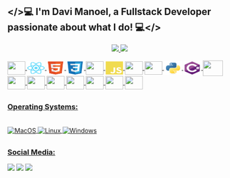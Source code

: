    ## </>💻 I'm Davi Manoel, a Fullstack Developer passionate about what I do! 💻</>
   
<div align="center">
  <a href="https://github.com/Davi-24k">
  <img height="180em" src="https://github-readme-stats.vercel.app/api?username=Davi-24k&show_icons=true&theme=tokyonight&include_all_commits=true&count_private=true"/>
  <img height="180em" src="https://github-readme-stats.vercel.app/api/top-langs/?username=Davi-24k&layout=compact&langs_count=7&theme=tokyonight"/>
</div>
     
<div style="display: inline_block"><br>  
    <img align="center" height="30" width="40" src="https://cdn.jsdelivr.net/gh/devicons/devicon/icons/angularjs/angularjs-original.svg" />
    <img align="center" height="30" width="40" src="https://raw.githubusercontent.com/devicons/devicon/master/icons/react/react-original.svg">
    <img align="center" height="30" width="40" src="https://raw.githubusercontent.com/devicons/devicon/master/icons/html5/html5-original.svg">
    <img align="center" height="30" width="40" src="https://raw.githubusercontent.com/devicons/devicon/master/icons/css3/css3-original.svg">
    <img align="center" height="30" width="40" src="https://cdn.jsdelivr.net/gh/devicons/devicon@latest/icons/sass/sass-original.svg">
    <img align="center" height="30" width="40" src="https://raw.githubusercontent.com/devicons/devicon/master/icons/javascript/javascript-plain.svg">
    <img align="center" height="30" width="40" src="https://cdn.jsdelivr.net/gh/devicons/devicon/icons/typescript/typescript-original.svg"/>
    <img align="center" height="30" width="40" src="https://www.vectorlogo.zone/logos/figma/figma-icon.svg"/>
    <img align="center" height="30" width="40" src="https://raw.githubusercontent.com/devicons/devicon/master/icons/python/python-original.svg">
    <img align="center" height="30" width="40" src="https://raw.githubusercontent.com/devicons/devicon/master/icons/csharp/csharp-original.svg">
    <img align="center" height="35" width="45" src="https://cdn.jsdelivr.net/gh/devicons/devicon@latest/icons/java/java-original-wordmark.svg" />
    <img align="center" height="30" width="40" src="https://cdn.jsdelivr.net/gh/devicons/devicon@latest/icons/php/php-original.svg" />
    <img align="center" height="30" width="40" src="https://cdn.jsdelivr.net/gh/devicons/devicon/icons/git/git-plain-wordmark.svg" />
    <img align="center" height="30" width="40"  src="https://cdn.jsdelivr.net/gh/devicons/devicon@latest/icons/postgresql/postgresql-plain-wordmark.svg" />
    <img align="center" height="30" width="40" src="https://cdn.jsdelivr.net/gh/devicons/devicon/icons/mysql/mysql-plain-wordmark.svg" />
    <img align="center" height="30" width="40" src="https://cdn.jsdelivr.net/gh/devicons/devicon/icons/debian/debian-plain-wordmark.svg" />
    <img align="center" height="30" width="40" src="https://cdn.jsdelivr.net/gh/devicons/devicon/icons/docker/docker-original-wordmark.svg" />
    <img align="center" height="30" width="40" src="https://cdn.jsdelivr.net/gh/devicons/devicon/icons/kubernetes/kubernetes-plain-wordmark.svg" />
</div>

  ##

### Operating Systems:

<div style="display: inline_block"><br/>
    <img align="center" alt="MacOS" src="https://img.shields.io/badge/mac%20os-000000?style=for-the-badge&logo=apple&logoColor=white" />
    <img align="center" alt="Linux" src="https://img.shields.io/badge/Linux-FCC624?style=for-the-badge&logo=linux&logoColor=black" />
    <img align="center" alt="Windows" src="https://img.shields.io/badge/Windows-0078D6?style=for-the-badge&logo=windows&logoColor=white" />
  
  ##
  
 ### Social Media:
 
<div> 
  <a href="https://www.linkedin.com/in/davi-manoel-1367b0181/" target="_blank"><img src="https://img.shields.io/badge/-LinkedIn-%230077B5?style=for-the-badge&logo=linkedin&logoColor=white" target="_blank"></a>
  <a href="https://www.instagram.com/maloka.das.pratas/" target="_blank"><img src="https://img.shields.io/badge/-Instagram-%23E4405F?style=for-the-badge&logo=instagram&logoColor=white" target="_blank"></a> 
  <a href="https://api.whatsapp.com/send?phone=" target="_blank"><img src="https://img.shields.io/badge/WhatsApp-25D366?style=for-the-badge&logo=whatsapp&logoColor=white"></a>
  
  <!-- ![Snake animation](https://github.com/AntonioReinaDev/AntonioReinaDev/blob/output/github-contribution-grid-snake.svg) -->
</div>
